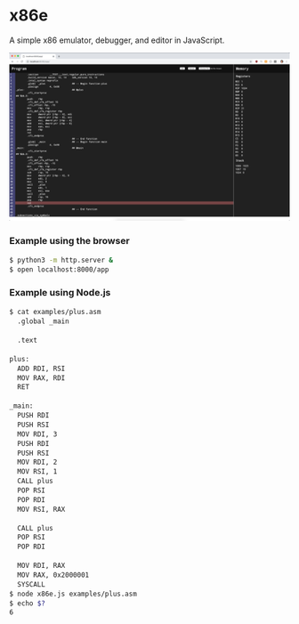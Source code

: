 # x86e

A simple x86 emulator, debugger, and editor in JavaScript.

![Alt text](/screenshot.png?raw=true "Screenshot")

### Example using the browser

```bash
$ python3 -m http.server &
$ open localhost:8000/app
```

### Example using Node.js

```bash
$ cat examples/plus.asm
  .global _main

  .text

plus:
  ADD RDI, RSI
  MOV RAX, RDI
  RET

_main:
  PUSH RDI
  PUSH RSI
  MOV RDI, 3
  PUSH RDI
  PUSH RSI
  MOV RDI, 2
  MOV RSI, 1
  CALL plus
  POP RSI
  POP RDI
  MOV RSI, RAX

  CALL plus
  POP RSI
  POP RDI

  MOV RDI, RAX
  MOV RAX, 0x2000001
  SYSCALL
$ node x86e.js examples/plus.asm
$ echo $?
6
```

